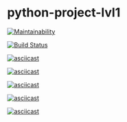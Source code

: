 # python-project-lvl1

[![Maintainability](https://api.codeclimate.com/v1/badges/4b38f9330652f0c66506/maintainability)](https://codeclimate.com/github/PoBidauGustang/python-project-lvl1/maintainability)

[![Build Status](https://travis-ci.com/PoBidauGustang/python-project-lvl1.svg?branch=master)](https://travis-ci.com/PoBidauGustang/python-project-lvl1)

[![asciicast](https://asciinema.org/a/WwL50P5izPdy13r7VieTrT3UX.svg)](https://asciinema.org/a/WwL50P5izPdy13r7VieTrT3UX)

[![asciicast](https://asciinema.org/a/acEVoSps1JochPNcfjyr9EYb5.svg)](https://asciinema.org/a/acEVoSps1JochPNcfjyr9EYb5)

[![asciicast](https://asciinema.org/a/UXJCoDztHzC8rrVpgwsvvoVNK.svg)](https://asciinema.org/a/UXJCoDztHzC8rrVpgwsvvoVNK)

[![asciicast](https://asciinema.org/a/rWkkRYGSoCzzjHIHZH15t6DGi.svg)](https://asciinema.org/a/rWkkRYGSoCzzjHIHZH15t6DGi)

[![asciicast](https://asciinema.org/a/EO0VIaieW7P0FSkIigpF2pEHM.svg)](https://asciinema.org/a/EO0VIaieW7P0FSkIigpF2pEHM)
